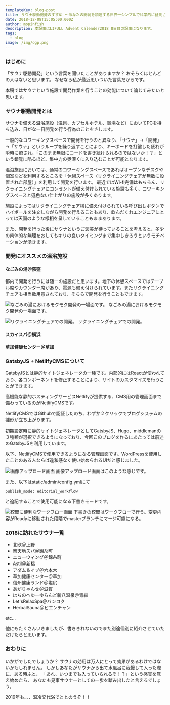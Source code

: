 ```yaml
---
templateKey: blog-post
title: サウナ駆動開発のすすめ 〜あなたの開発を加速する世界一シンプルで科学的に証明された究極の肉体を支える技術〜
date: 2018-12-08T15:05:00.000Z
author: mopinfish
description: 本記事はLIFULL Advent Calender2018 8日目の記事になります。
tags:
  - blog
image: /img/ogp.png
---
```

### はじめに

「サウナ駆動開発」という言葉を聞いたことがありますか？
おそらくほとんどの人はないと思います。
なぜなら私が最近思いついた言葉だからです。

本稿ではサウナという施設で開発作業を行うことの効能について論じてみたいと思います。

### サウナ駆動開発とは

サウナを備える温浴施設（温泉、カプセルホテル、銭湯など）においてPCを持ち込み、日がな一日開発を行う行為のことをさします。

一般的なコワーキングスペースで開発を行うのと異なり、「サウナ」→「開発」→「サウナ」というループを繰り返すことにより、キーボードを打鍵した疲れが瞬時に癒され、「このまま無限にコードを書き続けられるのではないか！？」という錯覚に陥るほど、集中力の奥深くに入り込むことが可能となります。

温浴施設においては、通常のコワーキングスペースであればオープンなデスクや個室などを利用するところを「休憩スペース（リクライニングチェアが無数に設置された部屋）」を利用して開発を行います。
最近ではWi-fi完備はもちろん、リクライニングチェアにコンセントが備え付けられている施設も多く、コワーキングスペースと遜色ない仕上がりの施設が多くあります。

施設によってはリクライニングチェア横に備え付けられている呼び出しボタンでハイボールを注文しながら開発を行えることもあり、飲んだくれエンジニアにとっては天国のような様相を呈していることもままあります。

また、開発を行った後にサウナというご褒美が待っていることを考えると、多少の肉体的な無理をおしてもキリの良いタイミングまで集中しきろうというモチベーションが湧きます。

### 開発にオススメの温浴施設

#### なごみの湯＠荻窪

都内で開発を行うには随一の施設だと思います。地下の休憩スペースではテーブル席やカウンター席があり、電源も備え付けられています。またリクライニングチェアも相当数用意されており、そちらで開発を行うこともできます。

![なごみの湯におけるモクモク開発の一場面です。](/img/nagomi_1.jpg)
なごみの湯におけるモクモク開発の一場面です。

![リクライニングチェアでの開発。](/img/nagomi_2.jpg)
リクライニングチェアでの開発。

#### スカイスパ＠横浜

#### 草加健康センター＠草加

### GatsbyJS + NetlifyCMSについて

GatsbyJSとは静的サイトジェネレータの一種です。内部的にはReactが使われており、各コンポーネントを修正することにより、サイトのカスタマイズを行うことができます。

高機能な静的ホスティングサービスNetlifyが提供する、CMS用の管理画面まで備わっているのがNetlifyCMSです。

NetlifyCMSではGithubで認証したのち、わずか２クリックでブログシステムの雛形が立ち上がります。

初期設定時に静的サイトジェネレータとしてGatsbyJS、Hugo、middlemanの３種類が選択できるようになっており、今回このブログを作るにあたっては前述のGatsbyJSを利用しています。

以下、NetlifyCMSで使用できるようになる管理画面です。WordPressを使用したことのある人ならば違和感なく使い始められるUIだと感じました。

![画像アップロード画面](/img/gatsby_upload_image.png)
画像アップロード画面はこのような感じです。

また、以下はstatic/admin/config.ymlにて

```
publish_mode: editorial_workflow
```

と追記することで使用可能になる下書きモードです。

![校閲に便利なワークフロー画面](/img/workflow.png)
下書きの校閲はワークフローで行う。変更内容がReadyに移動された段階でmasterブランチにマージ可能になる。

### 2018に訪れたサウナ一覧

* 北欧＠上野
* 楽天地スパ＠錦糸町
* ニューウィング＠錦糸町
* Astil＠新橋
* アダム＆イブ＠六本木
* 草加健康センター＠草加
* 信州健康ランド＠塩尻
* あがりゃんせ＠滋賀
* はちのへゆーゆらんど新八温泉＠青森
* Let'sRelaxSpa＠バンコク
* HerbalSauna＠ビエンチャン

etc...

他にもたくさんいきましたが、書ききれないのでまた別途個別に紹介させていただけたらと思います。

### おわりに

いかがでしたでしょうか？
サウナの効用は万人にとって効果があるわけではないかもしれません。
しかしあなたがサウナから出て水風呂に我慢して入った際に、ある時ふと、
「あれ、いつまでも入っていられるぞ！？」という感覚を覚え始めたら、
あなたも見事サウナーとしての一歩を踏み出したと言えるでしょう。

2019年も、、、温冷交代浴でととのうぞ！！
